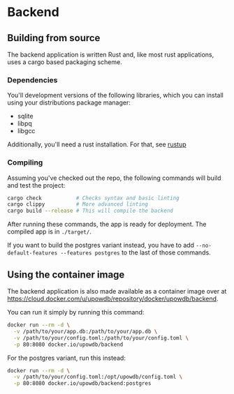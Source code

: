 # Backend
## Building from source
The backend application is written Rust and,
like most rust applications, uses a cargo based packaging scheme.

### Dependencies
You'll development versions of the following libraries, which you can install using your distributions package manager:
 - sqlite
 - libpq
 - libgcc

Additionally, you'll need a rust installation. For that, see [rustup](https://rustup.rs)

### Compiling

Assuming you've checked out the repo, the following commands will build and test the project:

```bash
cargo check           # Checks syntax and basic linting
cargo clippy          # More advanced linting
cargo build --release # This will compile the backend
```

After running these commands, the app is ready for deployment.
The compiled app is in `./target/`.

If you want to build the postgres variant instead, you have to add `--no-default-features --features postgres` to the last of those commands.

## Using the container image
The backend application is also made available as a container image over at
https://cloud.docker.com/u/upowdb/repository/docker/upowdb/backend.

You can run it simply by running this command:

```bash
docker run --rm -d \
  -v /path/to/your/app.db:/path/to/your/app.db \
  -v /path/to/your/config.toml:/path/to/your/config.toml \
  -p 80:8080 docker.io/upowdb/backend
```

For the postgres variant, run this instead:

```bash
docker run --rm -d \
  -v /path/to/your/config.toml:/opt/upowdb/config.toml \
  -p 80:8080 docker.io/upowdb/backend:postgres
```
